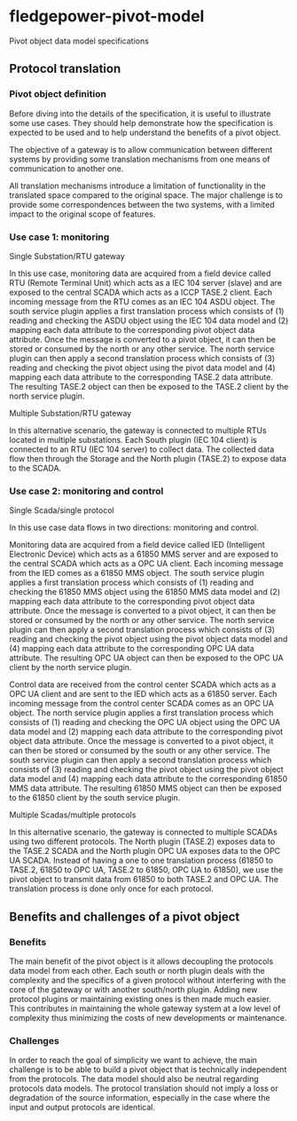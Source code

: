 # fledgepower-pivot-model
Pivot object data model specifications

## Protocol translation
### Pivot object definition
Before diving into the details of the specification, it is useful to illustrate some use cases. They should help demonstrate how the specification is expected to be used and to help understand the benefits of a pivot object.

The objective of a gateway is to allow communication between different systems by providing some translation mechanisms from one means of communication to another one.

All translation mechanisms introduce a limitation of functionality in the translated space compared to the original space. The major challenge is to provide some correspondences between the two systems, with a limited impact to the original scope of features.

### Use case 1: monitoring
Single Substation/RTU gateway

In this use case, monitoring data are acquired from a field device called RTU (Remote Terminal Unit) which acts as a IEC 104 server (slave) and are exposed to the central SCADA which acts as a ICCP TASE.2 client. Each incoming message from the RTU comes as an IEC 104 ASDU object. The south service plugin applies a first translation process which consists of (1) reading and checking the ASDU object using the IEC 104 data model and (2) mapping each data attribute to the corresponding pivot object data attribute. Once the message is converted to a pivot object, it can then be stored or consumed by the north or any other service. The north service plugin can then apply a second translation process which consists of (3) reading and checking the pivot object using the pivot data model and (4) mapping each data attribute to the corresponding TASE.2 data attribute. The resulting TASE.2 object can then be exposed to the TASE.2 client by the north service plugin.

Multiple Substation/RTU gateway

In this alternative scenario, the gateway is connected to multiple RTUs located in multiple substations. Each South plugin (IEC 104 client) is connected to an RTU (IEC 104 server) to collect data. The collected data flow then through the Storage and the North plugin (TASE.2) to expose data to the SCADA.

### Use case 2: monitoring and control
Single Scada/single protocol

In this use case data flows in two directions: monitoring and control.

Monitoring data are acquired from a field device called IED (Intelligent Electronic Device) which acts as a 61850 MMS server and are exposed to the central SCADA which acts as a OPC UA client. Each incoming message from the IED comes as a 61850 MMS object. The south service plugin applies a first translation process which consists of (1) reading and checking the 61850 MMS object using the 61850 MMS data model and (2) mapping each data attribute to the corresponding pivot object data attribute. Once the message is converted to a pivot object, it can then be stored or consumed by the north or any other service. The north service plugin can then apply a second translation process which consists of (3) reading and checking the pivot object using the pivot object data model and (4) mapping each data attribute to the corresponding OPC UA data attribute. The resulting OPC UA object can then be exposed to the OPC UA client by the north service plugin.

Control data are received from the control center SCADA which acts as a OPC UA client and are sent to the IED which acts as a 61850 server. Each incoming message from the control center SCADA comes as an OPC UA object. The north service plugin applies a first translation process which consists of (1) reading and checking the OPC UA object using the OPC UA data model and (2) mapping each data attribute to the corresponding pivot object data attribute. Once the message is converted to a pivot object, it can then be stored or consumed by the south or any other service. The south service plugin can then apply a second translation process which consists of (3) reading and checking the pivot object using the pivot object data model and (4) mapping each data attribute to the corresponding 61850 MMS data attribute. The resulting 61850 MMS object can then be exposed to the 61850 client by the south service plugin.

Multiple Scadas/multiple protocols

In this alternative scenario, the gateway is connected to multiple SCADAs using two different protocols. The North plugin (TASE.2) exposes data to the TASE.2 SCADA and the North plugin OPC UA exposes data to the OPC UA SCADA. Instead of having a one to one translation process (61850 to TASE.2, 61850 to OPC UA, TASE.2 to 61850, OPC UA to 61850), we use the pivot object to transmit data from 61850 to both TASE.2 and OPC UA. The translation process is done only once for each protocol.

## Benefits and challenges of a pivot object
### Benefits
The main benefit of the pivot object is it allows decoupling the protocols data model from each other. Each south or north plugin deals with the complexity and the specifics of a given protocol without interfering with the core of the gateway or with another south/north plugin. Adding new protocol plugins or maintaining existing ones is then made much easier. This contributes in maintaining the whole gateway system at a low level of complexity thus minimizing the costs of new developments or maintenance.

### Challenges
In order to reach the goal of simplicity we want to achieve, the main challenge is to be able to build a pivot object that is technically independent from the protocols. The data model should also be neutral regarding protocols data models. The protocol translation should not imply a loss or degradation of the source information, especially in the case where the input and output protocols are identical.
